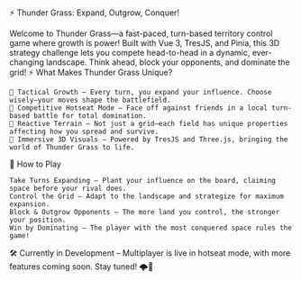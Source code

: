 ⚡ Thunder Grass: Expand, Outgrow, Conquer!

Welcome to Thunder Grass—a fast-paced, turn-based territory control game where growth is power! Built with Vue 3, TresJS, and Pinia, this 3D strategy challenge lets you compete head-to-head in a dynamic, ever-changing landscape. Think ahead, block your opponents, and dominate the grid!
⚡ What Makes Thunder Grass Unique?

    🌱 Tactical Growth – Every turn, you expand your influence. Choose wisely—your moves shape the battlefield.
    🎲 Competitive Hotseat Mode – Face off against friends in a local turn-based battle for total domination.
    🌿 Reactive Terrain – Not just a grid—each field has unique properties affecting how you spread and survive.
    🎨 Immersive 3D Visuals – Powered by TresJS and Three.js, bringing the world of Thunder Grass to life.

🚀 How to Play

    Take Turns Expanding – Plant your influence on the board, claiming space before your rival does.
    Control the Grid – Adapt to the landscape and strategize for maximum expansion.
    Block & Outgrow Opponents – The more land you control, the stronger your position.
    Win by Dominating – The player with the most conquered space rules the game!

🛠 Currently in Development – Multiplayer is live in hotseat mode, with more features coming soon. Stay tuned! 🌩🌱
